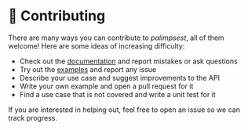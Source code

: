 # 👷 Contributing

There are many ways you can contribute to _palimpsest_, all of them welcome! Here are some ideas of increasing difficulty:

- Check out the [documentation](https://scaron.info/doc/palimpsest/) and report mistakes or ask questions
- Try out the [examples](https://github.com/stephane-caron/palimpsest/tree/main/examples) and report any issue
- Describe your use case and suggest improvements to the API
- Write your own example and open a pull request for it
- Find a use case that is not covered and write a unit test for it

If you are interested in helping out, feel free to open an issue so we can track progress.
